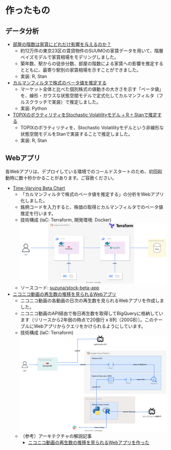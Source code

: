 # 作ったもの

## データ分析

- [部屋の階数は家賃にどれだけ影響を与えるのか？](https://suzuna.me/posts/rent-by-floor/)
  - 約12万件の東京23区の賃貸物件のSUUMOの家賃データを用いて、階層ベイズモデルで家賃相場をモデリングしました。
  - 築年数、駅からの徒歩分数、部屋の階数による家賃への影響を推定するとともに、最寄り駅別の家賃相場を示すことができました。
  - 実装: R, Stan
- [カルマンフィルタで株式のベータ値を推定する](https://suzuna.me/posts/stock-beta/)
  - マーケット全体と比べた個別株式の値動きの大きさを示す「ベータ値」を、線形・ガウスな状態空間モデルで定式化してカルマンフィルタ（フルスクラッチで実装）で推定しました。
  - 実装: Python
- [TOPIXのボラティリティをStochastic Volatilityモデル + R + Stanで推定する](https://suzuna.me/posts/stochastic-volatility-model/)
  - TOPIXのボラティリティを、Stochastic Volatilityモデルという非線形な状態空間モデルをStanで実装することで推定しました。
  - 実装: R, Stan

## Webアプリ

各Webアプリは、デプロイしている環境でのコールドスタートのため、初回起動時に数十秒かかることがあります。ご容赦ください。

- [Time-Varying Beta Chart](https://dev-streamlit-s5ootw75ka-an.a.run.app/)
  - 「カルマンフィルタで株式のベータ値を推定する」の分析をWebアプリ化しました。
  - 銘柄コードを入力すると、株価の取得とカルマンフィルタでのベータ値推定を行います。
  - 技術構成 (IaC: Terraform, 開発環境: Docker)
    ![architecture_stock-beta-app](./architecture/architecture_stock-beta-app.drawio.svg)
  - ソースコード: [suzuna/stock-beta-app](https://github.com/suzuna/stock-beta-app)
- [ニコニコ動画の再生数の推移を見られるWebアプリ](https://nicolog.suzuna.me/)
  - ニコニコ動画の各動画の日次の再生数を見られるWebアプリを作成しました。
  - ニコニコ動画のAPI経由で毎日再生数を取得してBigQueryに格納しています（リリースから2年弱の時点で20億行 x 8列（200GB））。このテーブルにWebアプリからクエリをかけられるようにしています。
  - 技術構成 (IaC: Terraform)
    ![architecture_nicolog-backend](./architecture/architecture_nicolog-backend.drawio.svg)
  - （参考）アーキテクチャの解説記事
    - [ニコニコ動画の再生数の推移を見られるWebアプリを作った](https://suzuna.me/posts/nicolog/)
